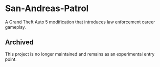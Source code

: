 # San-Andreas-Patrol
A Grand Theft Auto 5 modification that introduces law enforcement career gameplay.

## Archived
This project is no longer maintained and remains as an experimental entry point.
